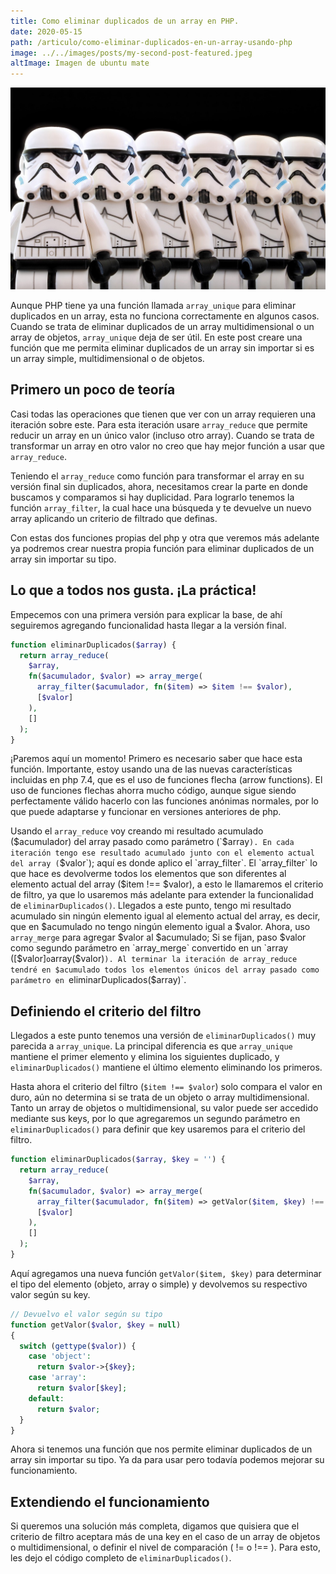 ```yaml
---
title: Como eliminar duplicados de un array en PHP.
date: 2020-05-15
path: /articulo/como-eliminar-duplicados-en-un-array-usando-php
image: ../../images/posts/my-second-post-featured.jpeg
altImage: Imagen de ubuntu mate
---
```

![Hopper the rabbiy](../../images/posts/my-second-post-featured.jpeg)

Aunque PHP tiene ya una función llamada `array_unique` para eliminar duplicados en un array, esta no funciona correctamente en algunos casos. Cuando se trata de eliminar duplicados de un array multidimensional o un array de objetos, `array_unique` deja de ser útil. En este post creare una función que me permita eliminar duplicados de un array sin importar si es un array simple, multidimensional o de objetos.

## Primero un poco de teoría

Casi todas las operaciones que tienen que ver con un array requieren una iteración sobre este. Para esta iteración usare `array_reduce` que permite reducir un array en un único valor (incluso otro array). Cuando se trata de transformar un array en otro valor no creo que hay mejor función a usar que `array_reduce`.

Teniendo el `array_reduce` como función para transformar el array en su versión final sin duplicados, ahora, necesitamos crear la parte en donde buscamos y comparamos si hay duplicidad. Para lograrlo tenemos la función `array_filter`, la cual hace una búsqueda y te devuelve un nuevo array aplicando un criterio de filtrado que definas.

Con estas dos funciones propias del php y otra que veremos más adelante ya podremos crear nuestra propia función para eliminar duplicados de un array sin importar su tipo.

## Lo que a todos nos gusta. ¡La práctica!

Empecemos con una primera versión para explicar la base, de ahí seguiremos agregando funcionalidad hasta llegar a la versión final.

```php
function eliminarDuplicados($array) {
  return array_reduce(
    $array,
    fn($acumulador, $valor) => array_merge(
      array_filter($acumulador, fn($item) => $item !== $valor),
      [$valor]
    ),
    []
  );
}
```

¡Paremos aquí un momento! Primero es necesario saber que hace esta función. Importante, estoy usando una de las nuevas características incluidas en php 7.4, que es el uso de funciones flecha (arrow functions). El uso de funciones flechas ahorra mucho código, aunque sigue siendo perfectamente válido hacerlo con las funciones anónimas normales, por lo que puede adaptarse y funcionar en versiones anteriores de php.

Usando el `array_reduce` voy creando mi resultado acumulado ($acumulador) del array pasado como parámetro (`$array`). En cada iteración tengo ese resultado acumulado junto con el elemento actual del array (`$valor`); aquí es donde aplico el `array_filter`. El `array_filter` lo que hace es devolverme todos los elementos que son diferentes al elemento actual del array ($item !== $valor), a esto le llamaremos el criterio de filtro, ya que lo usaremos más adelante para extender la funcionalidad de `eliminarDuplicados()`. Llegados a este punto, tengo mi resultado acumulado sin ningún elemento igual al elemento actual del array, es decir, que en $acumulado no tengo ningún elemento igual a $valor. Ahora, uso `array_merge` para agregar $valor al $acumulado; Si se fijan, paso $valor como segundo parámetro en `array_merge` convertido en un `array ([$valor]` o `array($valor)`). Al terminar la iteración de array_reduce tendré en $acumulado todos los elementos únicos del array pasado como parámetro en `eliminarDuplicados($array)`.

## Definiendo el criterio del filtro

Llegados a este punto tenemos una versión de `eliminarDuplicados()` muy parecida a `array_unique`. La principal diferencia es que `array_unique` mantiene el primer elemento y elimina los siguientes duplicado, y `eliminarDuplicados()` mantiene el último elemento eliminando los primeros.

Hasta ahora el criterio del filtro (`$item !== $valor`) solo compara el valor en duro, aún no determina si se trata de un objeto o array multidimensional. Tanto un array de objetos o multidimensional, su valor puede ser accedido mediante sus keys, por lo que agregaremos un segundo parámetro en `eliminarDuplicados()` para definir que key usaremos para el criterio del filtro.

```php
function eliminarDuplicados($array, $key = '') {
  return array_reduce(
    $array,
    fn($acumulador, $valor) => array_merge(
      array_filter($acumulador, fn($item) => getValor($item, $key) !== getValor($valor, $key)),
      [$valor]
    ),
    []
  );
}
```

Aquí agregamos una nueva función `getValor($item, $key)` para determinar el tipo del elemento (objeto, array o simple) y devolvemos su respectivo valor según su key.

```php
// Devuelvo el valor según su tipo
function getValor($valor, $key = null)
{
  switch (gettype($valor)) {
    case 'object':
      return $valor->{$key};
    case 'array':
      return $valor[$key];
    default:
      return $valor;
  }
}
```

Ahora si tenemos una función que nos permite eliminar duplicados de un array sin importar su tipo. Ya da para usar pero todavía podemos mejorar su funcionamiento.

## Extendiendo el funcionamiento

Si queremos una solución más completa, digamos que quisiera que el criterio de filtro aceptara más de una key en el caso de un array de objetos o multidimensional, o definir el nivel de comparación ( != o !== ). Para esto, les dejo el código completo de `eliminarDuplicados()`.
